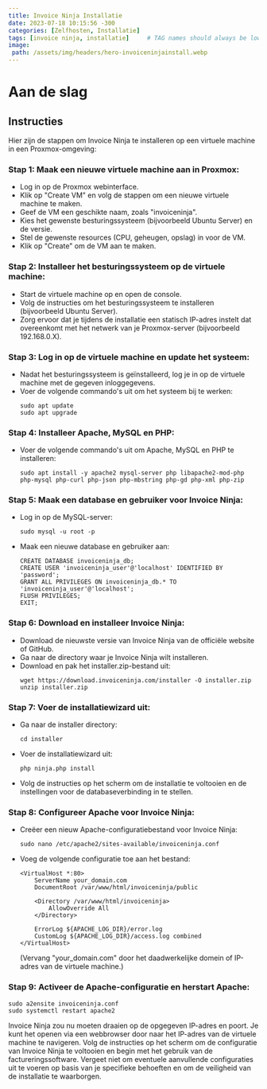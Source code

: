 ```yaml
---
title: Invoice Ninja Installatie
date: 2023-07-18 10:15:56 -300
categories: [Zelfhosten, Installatie]
tags: [invoice ninja, installatie]     # TAG names should always be lowercase
image:
 path: /assets/img/headers/hero-invoiceninjainstall.webp
---
```


# Aan de slag

## Instructies

Hier zijn de stappen om Invoice Ninja te installeren op een virtuele machine in een Proxmox-omgeving:

### **Stap 1: Maak een nieuwe virtuele machine aan in Proxmox:**
- Log in op de Proxmox webinterface.
- Klik op "Create VM" en volg de stappen om een nieuwe virtuele machine te maken.
- Geef de VM een geschikte naam, zoals "invoiceninja".
- Kies het gewenste besturingssysteem (bijvoorbeeld Ubuntu Server) en de versie.
- Stel de gewenste resources (CPU, geheugen, opslag) in voor de VM.
- Klik op "Create" om de VM aan te maken.

### **Stap 2: Installeer het besturingssysteem op de virtuele machine:**
- Start de virtuele machine op en open de console.
- Volg de instructies om het besturingssysteem te installeren (bijvoorbeeld Ubuntu Server).
- Zorg ervoor dat je tijdens de installatie een statisch IP-adres instelt dat overeenkomt met het netwerk van je Proxmox-server (bijvoorbeeld 192.168.0.X).

### **Stap 3: Log in op de virtuele machine en update het systeem:**
- Nadat het besturingssysteem is geïnstalleerd, log je in op de virtuele machine met de gegeven inloggegevens.
- Voer de volgende commando's uit om het systeem bij te werken:
  ```
  sudo apt update
  sudo apt upgrade
  ```

### **Stap 4: Installeer Apache, MySQL en PHP:**
- Voer de volgende commando's uit om Apache, MySQL en PHP te installeren:
  ```
  sudo apt install -y apache2 mysql-server php libapache2-mod-php php-mysql php-curl php-json php-mbstring php-gd php-xml php-zip
  ```

### **Stap 5: Maak een database en gebruiker voor Invoice Ninja:**
- Log in op de MySQL-server:
  ```
  sudo mysql -u root -p
  ```
- Maak een nieuwe database en gebruiker aan:
  ```
  CREATE DATABASE invoiceninja_db;
  CREATE USER 'invoiceninja_user'@'localhost' IDENTIFIED BY 'password';
  GRANT ALL PRIVILEGES ON invoiceninja_db.* TO 'invoiceninja_user'@'localhost';
  FLUSH PRIVILEGES;
  EXIT;
  ```

### **Stap 6: Download en installeer Invoice Ninja:**
- Download de nieuwste versie van Invoice Ninja van de officiële website of GitHub.
- Ga naar de directory waar je Invoice Ninja wilt installeren.
- Download en pak het installer.zip-bestand uit:
  ```
  wget https://download.invoiceninja.com/installer -O installer.zip
  unzip installer.zip
  ```
  
### **Stap 7: Voer de installatiewizard uit:**
- Ga naar de installer directory:
  ```
  cd installer
  ```
- Voer de installatiewizard uit:
  ```
  php ninja.php install
  ```
- Volg de instructies op het scherm om de installatie te voltooien en de instellingen voor de databaseverbinding in te stellen.

### **Stap 8: Configureer Apache voor Invoice Ninja:**
- Creëer een nieuw Apache-configuratiebestand voor Invoice Ninja:
  ```
  sudo nano /etc/apache2/sites-available/invoiceninja.conf
  ```
- Voeg de volgende configuratie toe aan het bestand:
  ```
  <VirtualHost *:80>
      ServerName your_domain.com
      DocumentRoot /var/www/html/invoiceninja/public

      <Directory /var/www/html/invoiceninja>
          AllowOverride All
      </Directory>
      
      ErrorLog ${APACHE_LOG_DIR}/error.log
      CustomLog ${APACHE_LOG_DIR}/access.log combined
  </VirtualHost>
  ```
  (Vervang "your_domain.com" door het daadwerkelijke domein of IP-adres van de virtuele machine.)

### **Stap 9: Activeer de Apache-configuratie en herstart Apache:**
  ```
  sudo a2ensite invoiceninja.conf
  sudo systemctl restart apache2
  ```

Invoice Ninja zou nu moeten draaien op de opgegeven IP-adres en poort. Je kunt het openen via een webbrowser door naar het IP-adres van de virtuele machine te navigeren. Volg de instructies op het scherm om de configuratie van Invoice Ninja te voltooien en begin met het gebruik van de factureringssoftware. Vergeet niet om eventuele aanvullende configuraties uit te voeren op basis van je specifieke behoeften en om de veiligheid van de installatie te waarborgen.